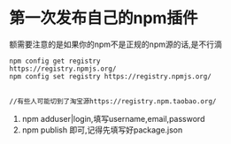 # 第一次发布自己的npm插件

额需要注意的是如果你的npm不是正规的npm源的话,是不行滴

```shell
npm config get registry
https://registry.npmjs.org/
npm config set registry https://registry.npmjs.org/


//有些人可能切到了淘宝源https://registry.npm.taobao.org/
```

1.  npm adduser|login,填写username,email,password
2.  npm publish 即可,记得先填写好package.json